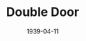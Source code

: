 ---
title: Double Door
date: 1939-04-11
closing_date: 1939-04-14
layout: productions
playbill:
Theatre: Theatre Jacksonville
Venue: Little Theatre
cast:
- Anne Darrow: Margaret Claire Lafferty
- Avery: Elsie Austin
- Caroline Van Bret: Lillian Foster
- Dr. John Sully: Jack Fenton
- Lambert: Joseph Azar
- Louise Mitchell: Mabel Hill Foster
- Mortimer Neff: Karl Higginbotham
- Mr. Chase: Paul Kruse
- Rip Van Bret: Kenneth Godschalk
- Telson: Forney Stafford
- Victoria Van Bret: Elizabeth Howland Foster
- William: Clifford Rogero
crew:
- Director: William Pearce
- Lighting: Roy Hill
- Make-up: Mrs. Everett Dwight
- Props: Mrs. Herbert Swisher
- Staging:
  - P.G. Camp
  - Forney Stafford
  - Joseph Azar
  - Paul Kruse
  - Vincent Bisno
orchestra:
external_links:
---